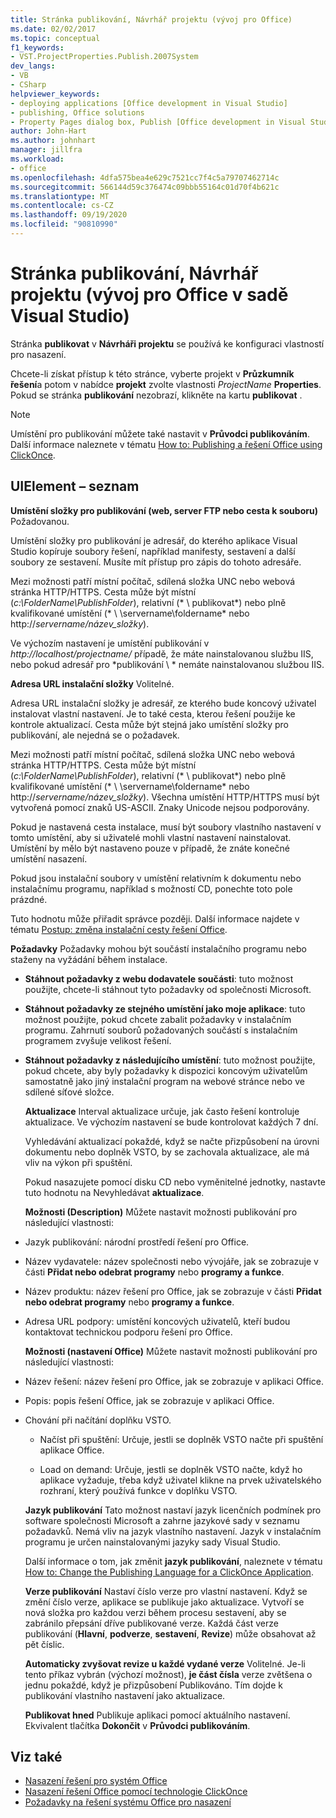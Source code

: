 ```yaml
---
title: Stránka publikování, Návrhář projektu (vývoj pro Office)
ms.date: 02/02/2017
ms.topic: conceptual
f1_keywords:
- VST.ProjectProperties.Publish.2007System
dev_langs:
- VB
- CSharp
helpviewer_keywords:
- deploying applications [Office development in Visual Studio]
- publishing, Office solutions
- Property Pages dialog box, Publish [Office development in Visual Studio]
author: John-Hart
ms.author: johnhart
manager: jillfra
ms.workload:
- office
ms.openlocfilehash: 4dfa575bea4e629c7521cc7f4c5a79707462714c
ms.sourcegitcommit: 566144d59c376474c09bbb55164c01d70f4b621c
ms.translationtype: MT
ms.contentlocale: cs-CZ
ms.lasthandoff: 09/19/2020
ms.locfileid: "90810990"
---
```

# <a name="publish-page-project-designer-office-development-in-visual-studio"></a>Stránka publikování, Návrhář projektu (vývoj pro Office v sadě Visual Studio)
  Stránka **publikovat** v **Návrháři projektu** se používá ke konfiguraci vlastností pro nasazení.

 Chcete-li získat přístup k této stránce, vyberte projekt v **Průzkumník řešení**a potom v nabídce **projekt** zvolte vlastnosti *ProjectName* **Properties**. Pokud se stránka **publikování** nezobrazí, klikněte na kartu **publikovat** .

> [!NOTE]
> Umístění pro publikování můžete také nastavit v **Průvodci publikováním**. Další informace naleznete v tématu [How to: Publishing a řešení Office using ClickOnce](/previous-versions/bb386095(v=vs.110)).

## <a name="uielement-list"></a>UIElement – seznam
 **Umístění složky pro publikování (web, server FTP nebo cesta k souboru)** Požadovanou.

 Umístění složky pro publikování je adresář, do kterého aplikace Visual Studio kopíruje soubory řešení, například manifesty, sestavení a další soubory ze sestavení. Musíte mít přístup pro zápis do tohoto adresáře.

 Mezi možnosti patří místní počítač, sdílená složka UNC nebo webová stránka HTTP/HTTPS. Cesta může být místní (*c:\FolderName\PublishFolder*), relativní (* \\ publikovat*) nebo plně kvalifikované umístění (* \\ \servername\foldername* nebo http://<em>servername/název_složky</em>).

 Ve výchozím nastavení je umístění publikování v *http://localhost/projectname/* případě, že máte nainstalovanou službu IIS, nebo pokud adresář pro *publikování \\ * nemáte nainstalovanou službou IIS.

 **Adresa URL instalační složky** Volitelné.

 Adresa URL instalační složky je adresář, ze kterého bude koncový uživatel instalovat vlastní nastavení. Je to také cesta, kterou řešení použije ke kontrole aktualizací. Cesta může být stejná jako umístění složky pro publikování, ale nejedná se o požadavek.

 Mezi možnosti patří místní počítač, sdílená složka UNC nebo webová stránka HTTP/HTTPS. Cesta může být místní (*c:\FolderName\PublishFolder*), relativní (* \\ publikovat*) nebo plně kvalifikované umístění (* \\ \servername\foldername* nebo http://<em>servername/název_složky</em>). Všechna umístění HTTP/HTTPS musí být vytvořená pomocí znaků US-ASCII. Znaky Unicode nejsou podporovány.

 Pokud je nastavená cesta instalace, musí být soubory vlastního nastavení v tomto umístění, aby si uživatelé mohli vlastní nastavení nainstalovat. Umístění by mělo být nastaveno pouze v případě, že znáte konečné umístění nasazení.

 Pokud jsou instalační soubory v umístění relativním k dokumentu nebo instalačnímu programu, například s možností CD, ponechte toto pole prázdné.

 Tuto hodnotu může přiřadit správce později. Další informace najdete v tématu [Postup: změna instalační cesty řešení Office](/previous-versions/bb608626(v=vs.110)).

 **Požadavky** Požadavky mohou být součástí instalačního programu nebo staženy na vyžádání během instalace.

- **Stáhnout požadavky z webu dodavatele součásti**: tuto možnost použijte, chcete-li stáhnout tyto požadavky od společnosti Microsoft.

- **Stáhnout požadavky ze stejného umístění jako moje aplikace**: tuto možnost použijte, pokud chcete zabalit požadavky v instalačním programu. Zahrnutí souborů požadovaných součástí s instalačním programem zvyšuje velikost řešení.

- **Stáhnout požadavky z následujícího umístění**: tuto možnost použijte, pokud chcete, aby byly požadavky k dispozici koncovým uživatelům samostatně jako jiný instalační program na webové stránce nebo ve sdílené síťové složce.

  **Aktualizace** Interval aktualizace určuje, jak často řešení kontroluje aktualizace. Ve výchozím nastavení se bude kontrolovat každých 7 dní.

  Vyhledávání aktualizací pokaždé, když se načte přizpůsobení na úrovni dokumentu nebo doplněk VSTO, by se zachovala aktualizace, ale má vliv na výkon při spuštění.

  Pokud nasazujete pomocí disku CD nebo vyměnitelné jednotky, nastavte tuto hodnotu na Nevyhledávat **aktualizace**.

  **Možnosti (Description)** Můžete nastavit možnosti publikování pro následující vlastnosti:

- Jazyk publikování: národní prostředí řešení pro Office.

- Název vydavatele: název společnosti nebo vývojáře, jak se zobrazuje v části **Přidat nebo odebrat programy** nebo **programy a funkce**.

- Název produktu: název řešení pro Office, jak se zobrazuje v části **Přidat nebo odebrat programy** nebo **programy a funkce**.

- Adresa URL podpory: umístění koncových uživatelů, kteří budou kontaktovat technickou podporu řešení pro Office.

  **Možnosti (nastavení Office)** Můžete nastavit možnosti publikování pro následující vlastnosti:

- Název řešení: název řešení pro Office, jak se zobrazuje v aplikaci Office.

- Popis: popis řešení Office, jak se zobrazuje v aplikaci Office.

- Chování při načítání doplňku VSTO.

  - Načíst při spuštění: Určuje, jestli se doplněk VSTO načte při spuštění aplikace Office.

  - Load on demand: Určuje, jestli se doplněk VSTO načte, když ho aplikace vyžaduje, třeba když uživatel klikne na prvek uživatelského rozhraní, který používá funkce v doplňku VSTO.

  **Jazyk publikování** Tato možnost nastaví jazyk licenčních podmínek pro software společnosti Microsoft a zahrne jazykové sady v seznamu požadavků. Nemá vliv na jazyk vlastního nastavení. Jazyk v instalačním programu je určen nainstalovanými jazyky sady Visual Studio.

  Další informace o tom, jak změnit **jazyk publikování**, naleznete v tématu [How to: Change the Publishing Language for a ClickOnce Application](../deployment/how-to-change-the-publish-language-for-a-clickonce-application.md).

  **Verze publikování** Nastaví číslo verze pro vlastní nastavení. Když se změní číslo verze, aplikace se publikuje jako aktualizace. Vytvoří se nová složka pro každou verzi během procesu sestavení, aby se zabránilo přepsání dříve publikované verze. Každá část verze publikování (**Hlavní**, **podverze**, **sestavení**, **Revize**) může obsahovat až pět číslic.

  **Automaticky zvyšovat revize u každé vydané verze** Volitelné. Je-li tento příkaz vybrán (výchozí možnost), **je část čísla** verze zvětšena o jednu pokaždé, když je přizpůsobení Publikováno. Tím dojde k publikování vlastního nastavení jako aktualizace.

  **Publikovat hned** Publikuje aplikaci pomocí aktuálního nastavení. Ekvivalent tlačítka **Dokončit** v **Průvodci publikováním**.

## <a name="see-also"></a>Viz také

- [Nasazení řešení pro systém Office](../vsto/deploying-an-office-solution.md)
- [Nasazení řešení Office pomocí technologie ClickOnce](../vsto/deploying-an-office-solution-by-using-clickonce.md)
- [Požadavky na řešení systému Office pro nasazení](/previous-versions/bb608617(v=vs.110))